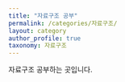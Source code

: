 ```yaml
---
title: "자료구조 공부"
permalink: /categories/자료구조/
layout: category
author_profile: true
taxonomy: 자료구조
---
```


자료구조 공부하는 곳입니다.

